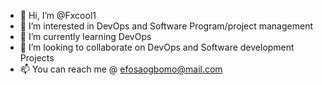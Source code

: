 - 👋 Hi, I’m @Fxcool1
- 👀 I’m interested in DevOps and Software Program/project management
- 🌱 I’m currently learning DevOps
- 💞️ I’m looking to collaborate on DevOps and Software development Projects
- 📫 You can reach me @ efosaogbomo@mail.com

<!---
Fxcool1/Fxcool1 is a ✨ special ✨ repository because its `README.md` (this file) appears on your GitHub profile.
You can click the Preview link to take a look at your changes.
--->
